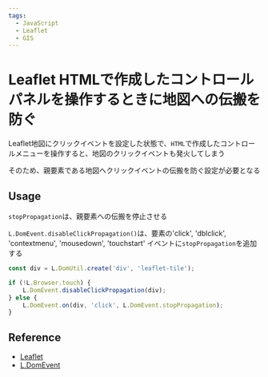 ```yaml
---
tags:
  - JavaScript
  - Leaflet
  - GIS
---
```


# Leaflet HTMLで作成したコントロールパネルを操作するときに地図への伝搬を防ぐ

Leaflet地図にクリックイベントを設定した状態で、`HTML`で作成したコントロールメニューを操作すると、地図のクリックイベントも発火してしまう

そのため、親要素である地図へクリックイベントの伝搬を防ぐ設定が必要となる

## Usage

`stopPropagation`は、親要素への伝搬を停止させる

`L.DomEvent.disableClickPropagation()`は、要素の'click', 'dblclick', 'contextmenu', 'mousedown', 'touchstart' イベントに`stopPropagation`を追加する

```javascript
const div = L.DomUtil.create('div', 'leaflet-tile');

if (!L.Browser.touch) {
    L.DomEvent.disableClickPropagation(div);
} else {
    L.DomEvent.on(div, 'click', L.DomEvent.stopPropagation);
}
```

## Reference
* [Leaflet](https://leafletjs.com)
* [L.DomEvent](https://leafletjs.com/reference.html#domevent)
